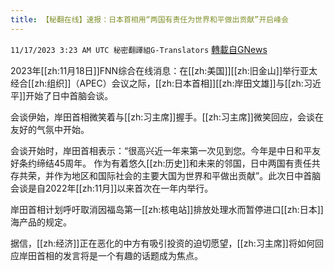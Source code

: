 ```yaml
---
title: 【秘翻在线】速报：日本首相用“两国有责任为世界和平做出贡献”开启峰会
---
```

`11/17/2023 3:23 AM UTC 秘密翻譯組G-Translators` [轉載自GNews](https://gnews.org/articles/1986110)

2023年[[zh:11月18日]]FNN综合在线消息：在[[zh:美国]][[zh:旧金山]]举行亚太经合[[zh:组织]]（APEC）会议之际，[[zh:日本首相]][[zh:岸田文雄]]与[[zh:习近平]]开始了日中首脑会谈。

会谈伊始，岸田首相微笑着与[[zh:习主席]]握手。[[zh:习主席]]微笑回应，会谈在友好的气氛中开始。

会谈开始时，岸田首相表示：“很高兴近一年来第一次见到您。今年是中日和平友好条约缔结45周年。 作为有着悠久[[zh:历史]]和未来的邻国，日中两国有责任共存共荣，并作为地区和国际社会的主要大国为世界和平做出贡献”。此次日中首脑会谈是自2022年[[zh:11月]]以来首次在一年内举行。

岸田首相计划呼吁取消因福岛第一[[zh:核电站]]排放处理水而暂停进口[[zh:日本]]海产品的规定。

据信，[[zh:经济]]正在恶化的中方有吸引投资的迫切愿望，[[zh:习主席]]将如何回应岸田首相的发言将是一个有趣的话题成为焦点。


